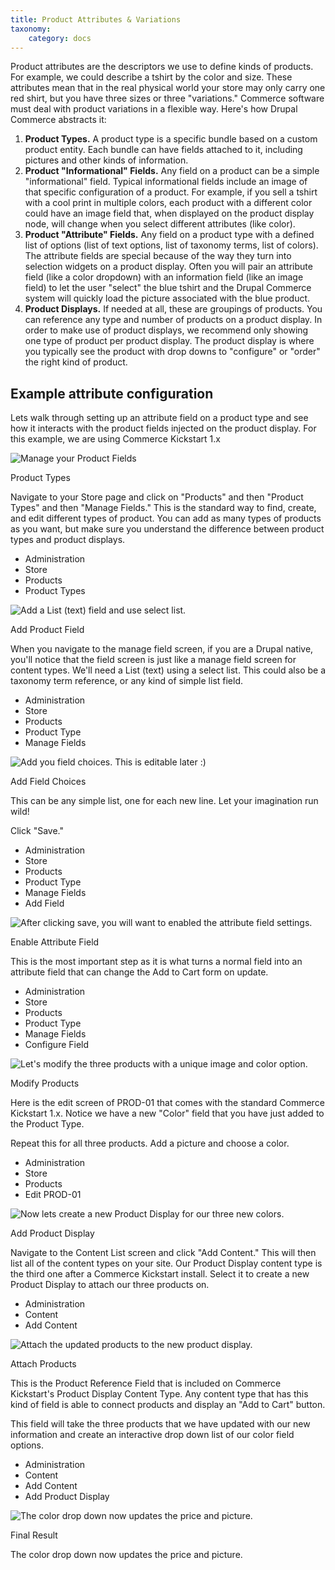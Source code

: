 ```yaml
---
title: Product Attributes & Variations
taxonomy:
    category: docs
---
```



<p>Product attributes are the descriptors we use to define kinds of products. For example, we could describe a tshirt by the color and size. These attributes mean that in the real physical world your store may only carry one red shirt, but you have three sizes or three "variations." Commerce software must deal with product variations in a flexible way. Here's how Drupal Commerce abstracts it:</p>
<ol>
    <li><strong>Product Types.</strong> A product type is a specific bundle based on a custom product entity. Each bundle can have fields attached to it, including pictures and other kinds of information.</li>
    <li><strong>Product "Informational" Fields.</strong> Any field on a product can be a simple "informational" field. Typical informational fields include an image of that specific configuration of a product. For example, if you sell a tshirt with a cool print in multiple colors, each product with a different color could have an image field that, when displayed on the product display node, will change when you select different attributes (like color).</li>
    <li><strong>Product "Attribute" Fields.</strong> Any field on a product type with a defined list of options (list of text options, list of taxonomy terms, list of colors). The attribute fields are special because of the way they turn into selection widgets on a product display. Often you will pair an attribute field (like a color dropdown) with an information field (like an image field) to let the user "select" the blue tshirt and the Drupal Commerce system will quickly load the picture associated with the blue product.</li>
    <li><strong>Product Displays.</strong> If needed at all, these are groupings of products. You can reference any type and number of products on a product display. In order to make use of product displays, we recommend only showing one type of product per product display. The product display is where you typically see the product with drop downs to "configure" or "order" the right kind of product.</li>
</ol>

<H2>Example attribute configuration</H2>
<p>Lets walk through setting up an attribute field on a product type and see how it interacts with the product fields injected on the product display. For this example, we are using Commerce Kickstart 1.x</p>

![Manage your Product Fields](Prod-Attr-Step1.png)


<div class="caption">
        <p class="caption-title">Product Types</p>
        <p>Navigate to your Store page and click on "Products" and then "Product
        Types" and then "Manage Fields." This is the standard way to find,
        create, and edit different types of product. You can add as many types
        of products as you want, but make sure you understand the difference
        between product types and product displays.</p>
    </div>
<ul class="screenshot_breadcrumbs">
        <li class="first">Administration</li>
        <li>Store</li>
        <li>Products</li>
        <li class="last">Product Types</li>
    </ul>
</div>

![Add a List (text) field and use select list.](Prod-Attr-Step2.png)



<div class="caption">
        <p class="caption-title">Add Product Field</p>
        <p>When you navigate to the manage field screen, if you are a Drupal
        native, you'll notice that the field screen is just like a manage field
        screen for content types. We'll need a List (text) using a select list.
        This could also be a taxonomy term reference, or any kind of simple list
        field.</p>
    </div>
<ul class="screenshot_breadcrumbs">
        <li class="first">Administration</li>
        <li>Store</li>
        <li>Products</li>
        <li>Product Type</li>
        <li class="last">Manage Fields</li>
    </ul>
</div>

![Add you field choices. This is editable later :)](Prod-Attr-Step3.png)



<div class="caption">
        <p class="caption-title">Add Field Choices</p>
        <p>This can be any simple list, one for each new line. Let your imagination run wild!</p>
        <p>Click "Save."</p>
    </div>
<ul class="screenshot_breadcrumbs">
        <li class="first">Administration</li>
        <li>Store</li>
        <li>Products</li>
        <li>Product Type</li>
        <li>Manage Fields</li>
        <li class="last">Add Field</li>
    </ul>
</div>

![After clicking save, you will want to enabled the attribute field settings.](Prod-Attr-Step4.png)


<div class="caption">
        <p class="caption-title">Enable Attribute Field</p>
        <p>This is the most important step as it is what turns a normal field
        into an attribute field that can change the Add to Cart form on
        update.</p>
    </div>
<ul class="screenshot_breadcrumbs">
        <li class="first">Administration</li>
        <li>Store</li>
        <li>Products</li>
        <li>Product Type</li>
        <li>Manage Fields</li>
        <li class="last">Configure Field</li>
    </ul>
</div>

![Let's modify the three products with a unique image and color option.](Prod-Attr-Step5.png)


<div class="caption">
        <p class="caption-title">Modify Products</p>
        <p>Here is the edit screen of PROD-01 that comes with the standard
        Commerce Kickstart 1.x. Notice we have a new "Color" field that you have
        just added to the Product Type.</p>
        <p>Repeat this for all three products. Add a picture and choose a
        color.</p>
    </div>
<ul class="screenshot_breadcrumbs">
        <li class="first">Administration</li>
        <li>Store</li>
        <li>Products</li>
        <li class="last">Edit PROD-01</li>
    </ul>
</div>

![Now lets create a new Product Display for our three new colors.](Prod-Attr-Step6.png)


<div class="caption">
        <p class="caption-title">Add Product Display</p>
        <p>Navigate to the Content List screen and click "Add Content." This
        will then list all of the content types on your site. Our Product
        Display content type is the third one after a Commerce Kickstart
        install. Select it to create a new Product Display to attach our three
        products on.</p>
    </div>
<ul class="screenshot_breadcrumbs">
        <li class="first">Administration</li>
        <li>Content</li>
        <li class="last">Add Content</li>
    </ul>
</div>

![Attach the updated products to the new product display.](Prod-Attr-Step7.png)


<div class="caption">
        <p class="caption-title">Attach Products</p>
        <p>This is the Product Reference Field that is included on Commerce
        Kickstart's Product Display Content Type. Any content type that has this
        kind of field is able to connect products and display an "Add to Cart"
        button. </p>
        <p>This field will take the three products that we have updated with our
        new information and create an interactive drop down list of our color
        field options.</p>
    </div>
<ul class="screenshot_breadcrumbs">
        <li class="first">Administration</li>
        <li>Content</li>
        <li>Add Content</li>
        <li class="last">Add Product Display</li>
    </ul>
</div>

![The color drop down now updates the price and picture.](Prod-Attr-Step8.png)


<div class="caption">
        <p class="caption-title">Final Result</p>
        <p>The color drop down now updates the price and picture.</p>
    </div>
</div>

